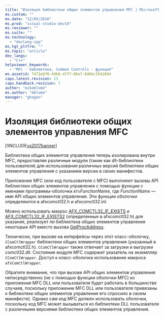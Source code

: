 ```yaml
---
title: "Изоляция библиотеки общих элементов управления MFC | Microsoft Docs"
ms.custom: ""
ms.date: "12/05/2016"
ms.prod: "visual-studio-dev14"
ms.reviewer: ""
ms.suite: ""
ms.technology: 
  - "devlang-cpp"
ms.tgt_pltfrm: ""
ms.topic: "article"
dev_langs: 
  - "C++"
helpviewer_keywords: 
  - "MFC - библиотека, Common Controls - функция"
ms.assetid: 7471e6f0-49b0-47f7-86e7-8d6bc3541694
caps.latest.revision: 11
caps.handback.revision: 7
author: "mikeblome"
ms.author: "mblome"
manager: "ghogen"
---
```

# Изоляция библиотеки общих элементов управления MFC
[!INCLUDE[vs2017banner](../assembler/inline/includes/vs2017banner.md)]

Библиотека общих элементов управления теперь изолирована внутри MFC, предоставляя различные модули \(такие как dll\-библиотеки пользователя\) для использования различных версий библиотеки общих элементов управления с указанием версии в своих манифестов.  
  
 Приложение MFC \(или код пользователя с MFC\) выполняют вызовы API библиотеки общих элементов управления с помощью функции с именами программы\-оболочки `Afx`*FunctionName*, где *FunctionName* — имя API общих элементов управления.  Эти функции оболочки определяются в afxcomctl32.h и afxcomctl32.inl.  
  
 Можно использовать макрос [AFX\_COMCTL32\_IF\_EXISTS](../Topic/AFX_COMCTL32_IF_EXISTS.md) и [AFX\_COMCTL32\_IF\_EXISTS2](../Topic/AFX_COMCTL32_IF_EXISTS2.md) \(определенные в afxcomctl32.h\) для указания, реализует ли библиотека общих элементов управления некоторые API вместо вызова [GetProcAddress](../build/getprocaddress.md).  
  
 Технически, при вызове на интерфейсы через этот класс\-оболочку, `CComCtlWrapper` библиотеки общих элементов управления \(указанный в afxcomctl32.h\).  `CComCtlWrapper` также отвечает за загрузки и выгрузки comctl32.dll.  Состояние модуля MFC содержит указатель на экземпляр `CComCtlWrapper`.  Доступ к класс\-оболочка использование макроса `afxComCtlWrapper`.  
  
 Обратите внимание, что при вызове API общих элементов управления непосредственно \(не с помощью функции оболочки MFC\) из приложения MFC DLL или пользователя будет работать в большинстве случаев, поскольку приложение MFC DLL или пользователя привязаны к библиотеке общих элементов управления его спросило в своем манифесте\).  Однако сам код MFC должен использовать оболочки, поскольку код MFC может вызываться из библиотеки DLL пользователя с различными версиями библиотеки общих элементов управления.